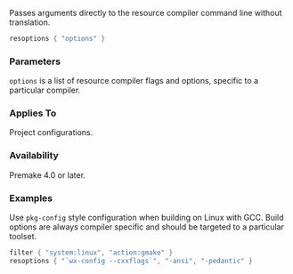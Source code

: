 Passes arguments directly to the resource compiler command line without translation.

```lua
resoptions { "options" }
```

### Parameters ###

`options` is a list of resource compiler flags and options, specific to a particular compiler.

### Applies To ###

Project configurations.

### Availability ###

Premake 4.0 or later.

### Examples ###

Use `pkg-config` style configuration when building on Linux with GCC. Build options are always compiler specific and should be targeted to a particular toolset.

```lua
filter { "system:linux", "action:gmake" }
resoptions { "`wx-config --cxxflags`", "-ansi", "-pedantic" }
```
